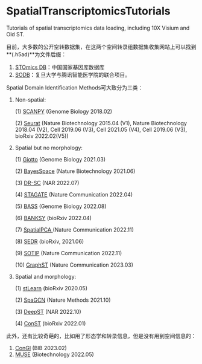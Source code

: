 # SpatialTranscriptomicsTutorials
Tutorials of spatial transcriptomics data loading, including 10X Visium and Old ST.

目前，大多数的公开空转数据集，在这两个空间转录组数据集收集网站上可以找到**(.h5ad)**为文件后缀：

1. [STOmics DB](https://db.cngb.org/stomics/)：中国国家基因库数据库
2. [SODB](https://gene.ai.tencent.com/SpatialOmics/)：复旦大学与腾讯智能医学院的联合项目。

Spatial Domain Identification Methods可大致分为三类：

1. Non-spatial: 

   (1) [SCANPY](https://genomebiology.biomedcentral.com/articles/10.1186/s13059-017-1382-0) (Genome Biology 2018.02)

   (2) [Seurat](https://satijalab.org/seurat/) (Nature Biotechnology 2015.04 (V1),  Nature Biotechnology 2018.04 (V2), Cell 2019.06 (V3), Cell 2021.05 (V4), Cell 2019.06 (V3), bioRxiv 2022.02(V5))

2. Spatial but no morphology: 

   (1) [Giotto](https://genomebiology.biomedcentral.com/articles/10.1186/s13059-021-02286-2) (Genome Biology 2021.03)

   (2) [BayesSpace](https://www.nature.com/articles/s41587-021-00935-2) (Nature Biotechnology 2021.06)

   (3) [DR-SC](https://academic.oup.com/nar/article/50/12/e72/6555431) (NAR 2022.07)

   (4) [STAGATE](https://www.nature.com/articles/s41467-022-29439-6) (Nature Communication 2022.04)

   (5) [BASS](https://genomebiology.biomedcentral.com/articles/10.1186/s13059-022-02734-7) (Genome Biology 2022.08)

   (6) [BANKSY](https://www.biorxiv.org/content/10.1101/2022.04.14.488259v1.full) (bioRxiv 2022.04)

   (7) [SpatialPCA ](https://www.nature.com/articles/s41467-022-34879-1) (Nature Communication 2022.11)

   (8) [SEDR](https://www.biorxiv.org/content/10.1101/2021.06.15.448542v2) (bioRxiv, 2021.06)

   (9) [SOTIP](https://www.nature.com/articles/s41467-022-34867-5) (Nature Communication 2022.11)

   (10) [GraphST](https://www.nature.com/articles/s41467-023-36796-3) (Nature Communication 2023.03)

3. Spatial and morphology:

   (1) [stLearn](https://stlearn.readthedocs.io/en/latest/tutorials.html) (bioRxiv 2020.05)

   (2) [SpaGCN](https://www.nature.com/articles/s41592-021-01255-8) (Nature Methods 2021.10)

   (3) [DeepST](https://academic.oup.com/nar/article/50/22/e131/6761985) (NAR 2022.10)

   (4) [ConST](https://github.com/ys-zong/conST) (bioRxiv 2022.01)

此外，还有比较奇葩的，比如用了形态学和转录信息，但是没有用到空间信息的：

1. [ConGI](https://academic.oup.com/bib/article-abstract/24/2/bbad048/7035112) (BIB 2023.02)
2. [MUSE](https://www.nature.com/articles/s41587-022-01251-z) (Biotechnology 2022.05)
